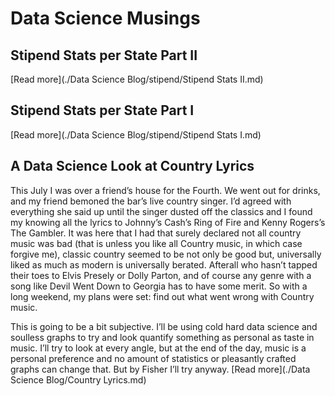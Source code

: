 # Data Science Musings

## Stipend Stats per State Part II
[Read more](./Data Science Blog/stipend/Stipend Stats II.md)

## Stipend Stats per State Part I
[Read more](./Data Science Blog/stipend/Stipend Stats I.md)

## A Data Science Look at Country Lyrics
This July I was over a friend’s house for the Fourth. We went out for drinks, and my friend bemoned the bar’s live country singer. I’d agreed with everything she said up until the singer dusted off the classics and I found my knowing all the lyrics to Johnny’s Cash’s Ring of Fire and Kenny Rogers’s The Gambler. It was here that I had that surely declared not all country music was bad (that is unless you like all Country music, in which case forgive me), classic country seemed to be not only be good but, universally liked as much as modern is universally berated. Afterall who hasn’t tapped their toes to Elvis Presely or Dolly Parton, and of course any genre with a song like Devil Went Down to Georgia has to have some merit. So with a long weekend, my plans were set: find out what went wrong with Country music.

This is going to be a bit subjective. I’ll be using cold hard data science and soulless graphs to try and look quantify something as personal as taste in music. I’ll try to look at every angle, but at the end of the day, music is a personal preference and no amount of statistics or pleasantly crafted graphs can change that. But by Fisher I’ll try anyway. [Read more](./Data Science Blog/Country Lyrics.md)
